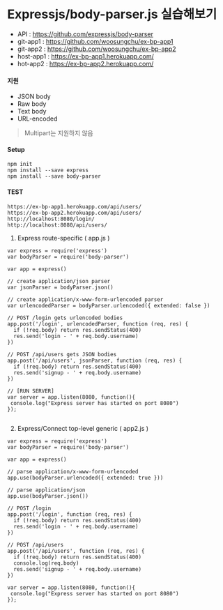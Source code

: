 # Expressjs/body-parser.js 실습해보기

- API : https://github.com/expressjs/body-parser
- git-app1 : https://github.com/woosungchu/ex-bp-app1
- git-app2 : https://github.com/woosungchu/ex-bp-app2
- host-app1 : https://ex-bp-app1.herokuapp.com/
- hot-app2 : https://ex-bp-app2.herokuapp.com/

#### 지원
- JSON body
- Raw body
- Text body
- URL-encoded

> Multipart는 지원하지 않음


#### Setup
```
npm init
npm install --save express
npm install --save body-parser
```

#### TEST
```
https://ex-bp-app1.herokuapp.com/api/users/
https://ex-bp-app2.herokuapp.com/api/users/
http://localhost:8080/login/
http://localhost:8080/api/users/

```

1. Express route-specific ( app.js )

```
var express = require('express')
var bodyParser = require('body-parser')

var app = express()

// create application/json parser
var jsonParser = bodyParser.json()

// create application/x-www-form-urlencoded parser
var urlencodedParser = bodyParser.urlencoded({ extended: false })

// POST /login gets urlencoded bodies
app.post('/login', urlencodedParser, function (req, res) {
  if (!req.body) return res.sendStatus(400)
  res.send('login - ' + req.body.username)
})

// POST /api/users gets JSON bodies
app.post('/api/users', jsonParser, function (req, res) {
  if (!req.body) return res.sendStatus(400)
  res.send('signup - ' + req.body.username)
})

// [RUN SERVER]
var server = app.listen(8080, function(){
 console.log("Express server has started on port 8080")
});


```

2. Express/Connect top-level generic ( app2.js )

```
var express = require('express')
var bodyParser = require('body-parser')

var app = express()

// parse application/x-www-form-urlencoded
app.use(bodyParser.urlencoded({ extended: true }))

// parse application/json
app.use(bodyParser.json())

// POST /login
app.post('/login', function (req, res) {
  if (!req.body) return res.sendStatus(400)
  res.send('login - ' + req.body.username)
})

// POST /api/users
app.post('/api/users', function (req, res) {
  if (!req.body) return res.sendStatus(400)
  console.log(req.body)
  res.send('signup - ' + req.body.username)
})

var server = app.listen(8080, function(){
 console.log("Express server has started on port 8080")
});

```
